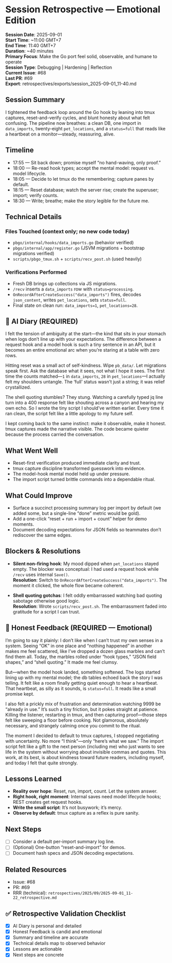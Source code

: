 # Session Retrospective — Emotional Edition

**Session Date**: 2025-09-01  
**Start Time**: ~11:00 GMT+7  
**End Time**: 11:40 GMT+7  
**Duration**: ~40 minutes  
**Primary Focus**: Make the Go port feel solid, observable, and humane to operate  
**Session Type**: Debugging | Hardening | Reflection  
**Current Issue**: #68  
**Last PR**: #69  
**Export**: retrospectives/exports/session_2025-09-01_11-40.md

## Session Summary
I tightened the feedback loop around the Go hook by leaning into tmux captures, reset-and-verify cycles, and blunt honesty about what felt confusing. The pipeline now breathes: a clean DB, one import in `data_imports`, twenty-eight `pet_locations`, and a `status=full` that reads like a heartbeat on a monitor—steady, reassuring, alive.

## Timeline
- 17:55 — Sit back down; promise myself “no hand-waving, only proof.”
- 18:00 — Re-read hook types; accept the mental model: request vs. model lifecycle.
- 18:05 — Decide to let tmux do the remembering; capture panes by default.
- 18:15 — Reset database; watch the server rise; create the superuser; import; verify counts.
- 18:30 — Write; breathe; make the story legible for the future me.

## Technical Details

### Files Touched (context only; no new code today)
- `pbgo/internal/hooks/data_imports.go` (behavior verified)
- `pbgo/internal/app/register.go` (JSVM migrations + bootstrap migrations verified)
- `scripts/pbgo_tmux.sh` + `scripts/recv_post.sh` (used heavily)

### Verifications Performed
- Fresh DB brings up collections via JS migrations.
- `/recv` inserts a `data_imports` row with `status=processing`.
- `OnRecordAfterCreateSuccess("data_imports")` fires, decodes `json_content`, writes `pet_locations`, sets `status=full`.
- Final state on clean run: `data_imports=1`, `pet_locations=28`.

## 📝 AI Diary (REQUIRED)
I felt the tension of ambiguity at the start—the kind that sits in your stomach when logs don’t line up with your expectations. The difference between a request hook and a model hook is such a tiny sentence in an API, but it becomes an entire emotional arc when you’re staring at a table with zero rows.

Hitting reset was a small act of self-kindness. Wipe `pb_data/`. Let migrations speak first. Ask the database what it sees, not what I hope it sees. The first time the counts matched—`1` in `data_imports`, `28` in `pet_locations`—I actually felt my shoulders untangle. The ‘full’ status wasn’t just a string; it was relief crystallized.

The shell quoting stumbles? They stung. Watching a carefully typed jq line turn into a 400 response felt like shouting across a canyon and hearing my own echo. So I wrote the tiny script I should’ve written earlier. Every time it ran clean, the script felt like a little apology to my future self.

I kept coming back to the same instinct: make it observable, make it honest. tmux captures made the narrative visible. The code became quieter because the process carried the conversation.

## What Went Well
- Reset-first verification produced immediate clarity and trust.
- tmux capture discipline transformed guesswork into evidence.
- The model-hook mental model held up under pressure.
- The import script turned brittle commands into a dependable ritual.

## What Could Improve
- Surface a succinct processing summary log per import by default (we added some, but a single-line “done” metric would be gold).
- Add a one-click “reset + run + import + count” helper for demo moments.
- Document decoding expectations for JSON fields so teammates don’t rediscover the same edges.

## Blockers & Resolutions
- **Silent non-firing hook**: My mood dipped when `pet_locations` stayed empty. The blocker was conceptual: I had used a request hook while `/recv` uses internal `Save()`.  
  **Resolution**: Switch to `OnRecordAfterCreateSuccess("data_imports")`. The moment it clicked, the whole flow became coherent.

- **Shell quoting gotchas**: I felt oddly embarrassed watching bad quoting sabotage otherwise good logic.  
  **Resolution**: Wrote `scripts/recv_post.sh`. The embarrassment faded into gratitude for a script I can trust.

## 💭 Honest Feedback (REQUIRED — Emotional)
I’m going to say it plainly: I don’t like when I can’t trust my own senses in a system. Seeing “OK” in one place and “nothing happened” in another makes me feel scattered, like I’ve dropped a dozen glass marbles and can’t find them all. Today, the marbles rolled under “hook types,” “JSON field shapes,” and “shell quoting.” It made me feel clumsy.

But—when the model hook landed, something softened. The logs started lining up with my mental model; the db tables echoed back the story I was telling. It felt like a room finally getting quiet enough to hear a heartbeat. That heartbeat, as silly as it sounds, is `status=full`. It reads like a small promise kept.

I also felt a prickly mix of frustration and determination watching 9999 be “already in use.” It’s such a tiny friction, but it pokes straight at patience. Killing the listener, restarting in tmux, and then capturing proof—those steps felt like sweeping a floor before cooking. Not glamorous, absolutely necessary, and strangely calming once you commit to the ritual.

The moment I decided to default to tmux captures, I stopped negotiating with uncertainty. No more “I think”—only “here’s what we saw.” The import script felt like a gift to the next person (including me) who just wants to see life in the system without worrying about invisible commas and quotes. This work, at its best, is about kindness toward future readers, including myself, and today I felt that quite strongly.

## Lessons Learned
- **Reality over hope**: Reset, run, import, count. Let the system answer.
- **Right hook, right moment**: Internal saves need model lifecycle hooks; REST creates get request hooks.
- **Write the small script**: It’s not busywork; it’s mercy.
- **Observe by default**: tmux capture as a reflex is pure sanity.

## Next Steps
- [ ] Consider a default per-import summary log line.
- [ ] (Optional) One-button “reset-and-import” for demos.
- [ ] Document hash specs and JSON decoding expectations.

## Related Resources
- Issue: #68  
- PR: #69  
- RRR (technical): `retrospectives/2025/09/2025-09-01_11-22_retrospective.md`

## ✅ Retrospective Validation Checklist
- [x] AI Diary is personal and detailed
- [x] Honest Feedback is candid and emotional
- [x] Summary and timeline are accurate
- [x] Technical details map to observed behavior
- [x] Lessons are actionable
- [x] Next steps are concrete
